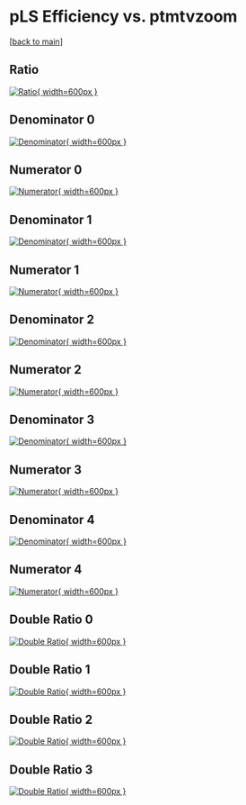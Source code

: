 # pLS Efficiency vs. ptmtvzoom

[[back to main](./)]



## Ratio

[![Ratio](../mtv/var/pLS_vtr_11_-1_eff_ptmtvzoom.png){ width=600px }](../mtv/var/pLS_vtr_11_-1_eff_ptmtvzoom.pdf)

## Denominator 0

[![Denominator](../mtv/den/pLS_vtr_11_-1_eff_ptmtvzoom_den0.png){ width=600px }](../mtv/den/pLS_vtr_11_-1_eff_ptmtvzoom_den0.pdf)

## Numerator 0

[![Numerator](../mtv/num/pLS_vtr_11_-1_eff_ptmtvzoom_num0.png){ width=600px }](../mtv/num/pLS_vtr_11_-1_eff_ptmtvzoom_num0.pdf)

## Denominator 1

[![Denominator](../mtv/den/pLS_vtr_11_-1_eff_ptmtvzoom_den1.png){ width=600px }](../mtv/den/pLS_vtr_11_-1_eff_ptmtvzoom_den1.pdf)

## Numerator 1

[![Numerator](../mtv/num/pLS_vtr_11_-1_eff_ptmtvzoom_num1.png){ width=600px }](../mtv/num/pLS_vtr_11_-1_eff_ptmtvzoom_num1.pdf)

## Denominator 2

[![Denominator](../mtv/den/pLS_vtr_11_-1_eff_ptmtvzoom_den2.png){ width=600px }](../mtv/den/pLS_vtr_11_-1_eff_ptmtvzoom_den2.pdf)

## Numerator 2

[![Numerator](../mtv/num/pLS_vtr_11_-1_eff_ptmtvzoom_num2.png){ width=600px }](../mtv/num/pLS_vtr_11_-1_eff_ptmtvzoom_num2.pdf)

## Denominator 3

[![Denominator](../mtv/den/pLS_vtr_11_-1_eff_ptmtvzoom_den3.png){ width=600px }](../mtv/den/pLS_vtr_11_-1_eff_ptmtvzoom_den3.pdf)

## Numerator 3

[![Numerator](../mtv/num/pLS_vtr_11_-1_eff_ptmtvzoom_num3.png){ width=600px }](../mtv/num/pLS_vtr_11_-1_eff_ptmtvzoom_num3.pdf)

## Denominator 4

[![Denominator](../mtv/den/pLS_vtr_11_-1_eff_ptmtvzoom_den4.png){ width=600px }](../mtv/den/pLS_vtr_11_-1_eff_ptmtvzoom_den4.pdf)

## Numerator 4

[![Numerator](../mtv/num/pLS_vtr_11_-1_eff_ptmtvzoom_num4.png){ width=600px }](../mtv/num/pLS_vtr_11_-1_eff_ptmtvzoom_num4.pdf)

## Double Ratio 0

[![Double Ratio](../mtv/ratio/pLS_vtr_11_-1_eff_ptmtvzoom_ratio0.png){ width=600px }](../mtv/ratio/pLS_vtr_11_-1_eff_ptmtvzoom_ratio0.pdf)

## Double Ratio 1

[![Double Ratio](../mtv/ratio/pLS_vtr_11_-1_eff_ptmtvzoom_ratio1.png){ width=600px }](../mtv/ratio/pLS_vtr_11_-1_eff_ptmtvzoom_ratio1.pdf)

## Double Ratio 2

[![Double Ratio](../mtv/ratio/pLS_vtr_11_-1_eff_ptmtvzoom_ratio2.png){ width=600px }](../mtv/ratio/pLS_vtr_11_-1_eff_ptmtvzoom_ratio2.pdf)

## Double Ratio 3

[![Double Ratio](../mtv/ratio/pLS_vtr_11_-1_eff_ptmtvzoom_ratio3.png){ width=600px }](../mtv/ratio/pLS_vtr_11_-1_eff_ptmtvzoom_ratio3.pdf)

